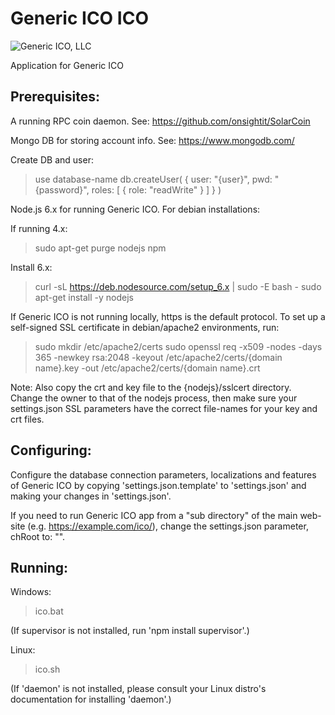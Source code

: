 # Generic ICO ICO
![Generic ICO, LLC](https://github.com/onsightit/generic-ico/blob/master/public/ico/images/ico.png)


Application for Generic ICO


## Prerequisites:

A running RPC coin daemon. See: https://github.com/onsightit/SolarCoin

Mongo DB for storing account info. See: https://www.mongodb.com/

 Create DB and user:
 > use database-name
 > db.createUser( { user: "{user}", pwd: "{password}", roles: [ { role: "readWrite" } ] } )

Node.js 6.x for running Generic ICO. For debian installations:

 If running 4.x:
 > sudo apt-get purge nodejs npm

 Install 6.x:
 > curl -sL https://deb.nodesource.com/setup_6.x | sudo -E bash -
 > sudo apt-get install -y nodejs

If Generic ICO is not running locally, https is the default protocol.  To set up a self-signed SSL certificate in debian/apache2 environments, run:

 > sudo mkdir /etc/apache2/certs
 > sudo openssl req -x509 -nodes -days 365 -newkey rsa:2048 -keyout /etc/apache2/certs/{domain name}.key -out /etc/apache2/certs/{domain name}.crt

 Note: Also copy the crt and key file to the {nodejs}/sslcert directory. Change the owner to that of the nodejs process, then make sure your settings.json SSL parameters have the correct file-names for your key and crt files.


## Configuring:

Configure the database connection parameters, localizations and features of Generic ICO by copying 'settings.json.template' to 'settings.json' and making your changes in 'settings.json'.

If you need to run Generic ICO app from a "sub directory" of the main web-site (e.g. https://example.com/ico/), change the settings.json parameter, chRoot to: "".


## Running:

Windows:

 > ico.bat

 (If supervisor is not installed, run 'npm install supervisor'.)

Linux:

 > ico.sh

 (If 'daemon' is not installed, please consult your Linux distro's documentation for installing 'daemon'.)
